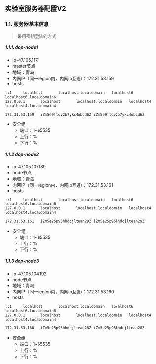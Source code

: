 ## 实验室服务器配置V2

### 1.1. 服务器基本信息

> 采用密钥登陆的方式

##### 1.1.1. dop-node1

- ip-47.105.117.1
- master节点
- 地域：青岛
- 内网IP（同一region内，内网ip互通）：172.31.53.159
- hosts

```
::1     localhost       localhost.localdomain   localhost6      localhost6.localdomain6
127.0.0.1       localhost       localhost.localdomain   localhost4      localhost4.localdomain4

172.31.53.159   iZm5e9ftqv2b7ykc4obcd6Z iZm5e9ftqv2b7ykc4obcd6Z
```

- 安全组
  - 端口：1~65535
  - 上行：%
  - 下行：%

##### 1.1.2 dop-node2

- ip-47.105.107.189
- node节点
- 地域：青岛
- 内网IP（同一region内，内网ip互通）：172.31.53.161
- hosts

```
::1     localhost       localhost.localdomain   localhost6      localhost6.localdomain6
127.0.0.1       localhost       localhost.localdomain   localhost4      localhost4.localdomain4

172.31.53.161   iZm5e25p95hhdcjltean29Z iZm5e25p95hhdcjltean29Z

```

- 安全组
  - 端口：1~65535
  - 上行：%
  - 下行：%

##### 1.1.3 dop-node3

- ip-47.105.104.192
- node节点
- 地域：青岛
- 内网IP（同一region内，内网ip互通）：172.31.53.160
- hosts

```
::1     localhost       localhost.localdomain   localhost6      localhost6.localdomain6
127.0.0.1       localhost       localhost.localdomain   localhost4      localhost4.localdomain4

172.31.53.160   iZm5e25p95hhdcjltean28Z iZm5e25p95hhdcjltean28Z
```

- 安全组
  - 端口：1~65535
  - 上行：%
  - 下行：%